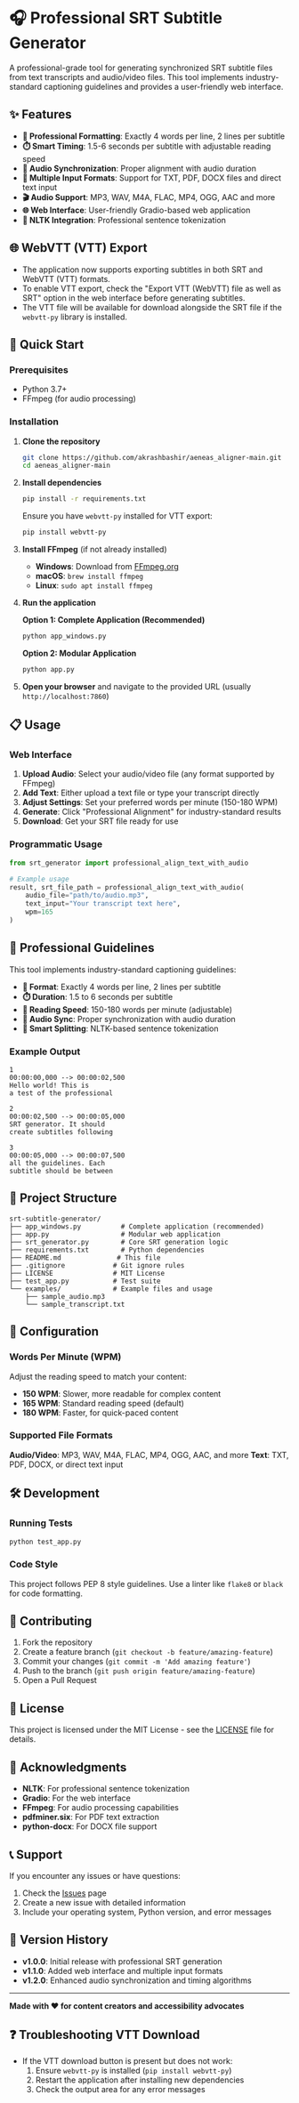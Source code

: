 # 🎧 Professional SRT Subtitle Generator

A professional-grade tool for generating synchronized SRT subtitle files from text transcripts and audio/video files. This tool implements industry-standard captioning guidelines and provides a user-friendly web interface.

## ✨ Features

- **🎯 Professional Formatting**: Exactly 4 words per line, 2 lines per subtitle
- **⏱️ Smart Timing**: 1.5-6 seconds per subtitle with adjustable reading speed
- **🎵 Audio Synchronization**: Proper alignment with audio duration
- **📝 Multiple Input Formats**: Support for TXT, PDF, DOCX files and direct text input
- **🎬 Audio Support**: MP3, WAV, M4A, FLAC, MP4, OGG, AAC and more
- **🌐 Web Interface**: User-friendly Gradio-based web application
- **🧠 NLTK Integration**: Professional sentence tokenization

## 🌐 WebVTT (VTT) Export

- The application now supports exporting subtitles in both SRT and WebVTT (VTT) formats.
- To enable VTT export, check the "Export VTT (WebVTT) file as well as SRT" option in the web interface before generating subtitles.
- The VTT file will be available for download alongside the SRT file if the `webvtt-py` library is installed.

## 🚀 Quick Start

### Prerequisites

- Python 3.7+
- FFmpeg (for audio processing)

### Installation

1. **Clone the repository**
   ```bash
   git clone https://github.com/akrashbashir/aeneas_aligner-main.git
   cd aeneas_aligner-main
   ```

2. **Install dependencies**
   ```bash
   pip install -r requirements.txt
   ```
   Ensure you have `webvtt-py` installed for VTT export:
   ```bash
   pip install webvtt-py
   ```

3. **Install FFmpeg** (if not already installed)
   - **Windows**: Download from [FFmpeg.org](https://ffmpeg.org/download.html)
   - **macOS**: `brew install ffmpeg`
   - **Linux**: `sudo apt install ffmpeg`

4. **Run the application**
   
   **Option 1: Complete Application (Recommended)**
   ```bash
   python app_windows.py
   ```
   
   **Option 2: Modular Application**
   ```bash
   python app.py
   ```

5. **Open your browser** and navigate to the provided URL (usually `http://localhost:7860`)

## 📋 Usage

### Web Interface

1. **Upload Audio**: Select your audio/video file (any format supported by FFmpeg)
2. **Add Text**: Either upload a text file or type your transcript directly
3. **Adjust Settings**: Set your preferred words per minute (150-180 WPM)
4. **Generate**: Click "Professional Alignment" for industry-standard results
5. **Download**: Get your SRT file ready for use

### Programmatic Usage

```python
from srt_generator import professional_align_text_with_audio

# Example usage
result, srt_file_path = professional_align_text_with_audio(
    audio_file="path/to/audio.mp3",
    text_input="Your transcript text here",
    wpm=165
)
```

## 🎯 Professional Guidelines

This tool implements industry-standard captioning guidelines:

- **📝 Format**: Exactly 4 words per line, 2 lines per subtitle
- **⏱️ Duration**: 1.5 to 6 seconds per subtitle
- **📖 Reading Speed**: 150-180 words per minute (adjustable)
- **🎵 Audio Sync**: Proper synchronization with audio duration
- **🧠 Smart Splitting**: NLTK-based sentence tokenization

### Example Output

```
1
00:00:00,000 --> 00:00:02,500
Hello world! This is
a test of the professional

2
00:00:02,500 --> 00:00:05,000
SRT generator. It should
create subtitles following

3
00:00:05,000 --> 00:00:07,500
all the guidelines. Each
subtitle should be between
```

## 📁 Project Structure

```
srt-subtitle-generator/
├── app_windows.py          # Complete application (recommended)
├── app.py                  # Modular web application
├── srt_generator.py        # Core SRT generation logic
├── requirements.txt        # Python dependencies
├── README.md              # This file
├── .gitignore            # Git ignore rules
├── LICENSE               # MIT License
├── test_app.py           # Test suite
└── examples/             # Example files and usage
    ├── sample_audio.mp3
    └── sample_transcript.txt
```

## 🔧 Configuration

### Words Per Minute (WPM)

Adjust the reading speed to match your content:
- **150 WPM**: Slower, more readable for complex content
- **165 WPM**: Standard reading speed (default)
- **180 WPM**: Faster, for quick-paced content

### Supported File Formats

**Audio/Video**: MP3, WAV, M4A, FLAC, MP4, OGG, AAC, and more
**Text**: TXT, PDF, DOCX, or direct text input

## 🛠️ Development

### Running Tests

```bash
python test_app.py
```

### Code Style

This project follows PEP 8 style guidelines. Use a linter like `flake8` or `black` for code formatting.

## 🤝 Contributing

1. Fork the repository
2. Create a feature branch (`git checkout -b feature/amazing-feature`)
3. Commit your changes (`git commit -m 'Add amazing feature'`)
4. Push to the branch (`git push origin feature/amazing-feature`)
5. Open a Pull Request

## 📄 License

This project is licensed under the MIT License - see the [LICENSE](LICENSE) file for details.

## 🙏 Acknowledgments

- **NLTK**: For professional sentence tokenization
- **Gradio**: For the web interface
- **FFmpeg**: For audio processing capabilities
- **pdfminer.six**: For PDF text extraction
- **python-docx**: For DOCX file support

## 📞 Support

If you encounter any issues or have questions:

1. Check the [Issues](https://github.com/your-username/srt-subtitle-generator/issues) page
2. Create a new issue with detailed information
3. Include your operating system, Python version, and error messages

## 🔄 Version History

- **v1.0.0**: Initial release with professional SRT generation
- **v1.1.0**: Added web interface and multiple input formats
- **v1.2.0**: Enhanced audio synchronization and timing algorithms

---

**Made with ❤️ for content creators and accessibility advocates**

## ❓ Troubleshooting VTT Download

- If the VTT download button is present but does not work:
  1. Ensure `webvtt-py` is installed (`pip install webvtt-py`)
  2. Restart the application after installing new dependencies
  3. Check the output area for any error messages
